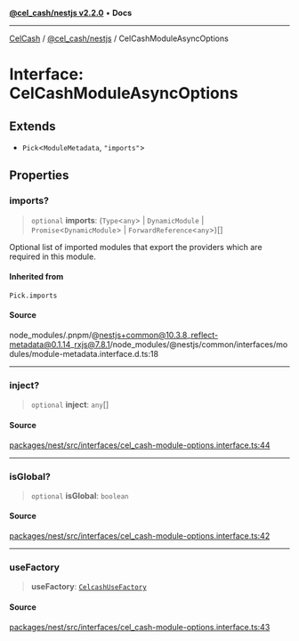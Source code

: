 [**@cel_cash/nestjs v2.2.0**](../README.md) • **Docs**

***

[CelCash](../../../packages.md) / [@cel\_cash/nestjs](../README.md) / CelCashModuleAsyncOptions

# Interface: CelCashModuleAsyncOptions

## Extends

- `Pick`\<`ModuleMetadata`, `"imports"`\>

## Properties

### imports?

> `optional` **imports**: (`Type`\<`any`\> \| `DynamicModule` \| `Promise`\<`DynamicModule`\> \| `ForwardReference`\<`any`\>)[]

Optional list of imported modules that export the providers which are
required in this module.

#### Inherited from

`Pick.imports`

#### Source

node\_modules/.pnpm/@nestjs+common@10.3.8\_reflect-metadata@0.1.14\_rxjs@7.8.1/node\_modules/@nestjs/common/interfaces/modules/module-metadata.interface.d.ts:18

***

### inject?

> `optional` **inject**: `any`[]

#### Source

[packages/nest/src/interfaces/cel\_cash-module-options.interface.ts:44](https://github.com/Pyxlab/celcash/blob/9e2eeefc75067a4b86d18d5bb144eb4446f097c2/packages/nest/src/interfaces/cel_cash-module-options.interface.ts#L44)

***

### isGlobal?

> `optional` **isGlobal**: `boolean`

#### Source

[packages/nest/src/interfaces/cel\_cash-module-options.interface.ts:42](https://github.com/Pyxlab/celcash/blob/9e2eeefc75067a4b86d18d5bb144eb4446f097c2/packages/nest/src/interfaces/cel_cash-module-options.interface.ts#L42)

***

### useFactory

> **useFactory**: [`CelcashUseFactory`](../type-aliases/CelcashUseFactory.md)

#### Source

[packages/nest/src/interfaces/cel\_cash-module-options.interface.ts:43](https://github.com/Pyxlab/celcash/blob/9e2eeefc75067a4b86d18d5bb144eb4446f097c2/packages/nest/src/interfaces/cel_cash-module-options.interface.ts#L43)
